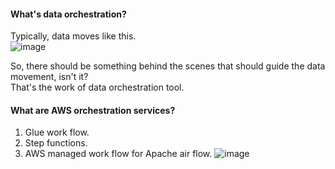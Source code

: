 #### What's data orchestration?
Typically, data moves like this.</br>
![image](https://github.com/user-attachments/assets/b11067e3-6a91-40a0-8c09-7a9ee0d5441e)

So, there should be something behind the scenes that should guide the data movement, isn't it?</br>
That's the work of data orchestration tool.</br>

#### What are AWS orchestration services?
1. Glue work flow.
2. Step functions.
3. AWS managed work flow for Apache air flow.
![image](https://github.com/user-attachments/assets/d4fcef98-f745-4e21-af8d-25009481a6bf)


